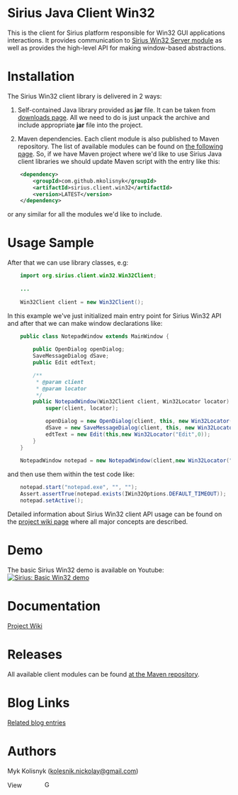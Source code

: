 Sirius Java Client Win32
======

This is the client for Sirius platform responsible for Win32 GUI applications interactions. It provides communication to [Sirius Win32 Server module](https://github.com/mkolisnyk/Sirius/tree/master/Sirius-Server-Win32#sirius-server-win32-overview) as well as provides the high-level API for making window-based abstractions.

# Installation

The Sirius Win32 client library is delivered in 2 ways:

1. Self-contained Java library provided as **jar** file. It can be taken from [downloads page](http://code.google.com/p/sirius-platform/downloads/list). All we need to do is just unpack the archive and include appropriate **jar** file into the project.

2. Maven dependencies. Each client module is also published to Maven repository. The list of available modules can be found on [the following page](http://search.maven.org/#search%7Cga%7C1%7Ca%3A%22sirius.client.win32%22). So, if we have Maven project where we'd like to use Sirius Java client libraries we should update Maven script with the entry like this:
``` xml
	<dependency>
		<groupId>com.github.mkolisnyk</groupId>
		<artifactId>sirius.client.win32</artifactId>
		<version>LATEST</version>
	</dependency>
```
or any similar for all the modules we'd like to include.

# Usage Sample

After that we can use library classes, e.g:

``` java
	import org.sirius.client.win32.Win32Client;
	
	...
	
	Win32Client client = new Win32Client();
```
In this example we've just initialized main entry point for Sirius Win32 API and after that we can make window declarations like:

``` java
	public class NotepadWindow extends MainWindow {
		
		public OpenDialog openDialog;
		SaveMessageDialog dSave;
		public Edit edtText;

		/**
		 * @param client
		 * @param locator
		 */
		public NotepadWindow(Win32Client client, Win32Locator locator) {
			super(client, locator);

			openDialog = new OpenDialog(client, this, new Win32Locator("#32770(.*)",0));
			dSave = new SaveMessageDialog(client, this, new Win32Locator("#32770(.*)",0));
			edtText = new Edit(this,new Win32Locator("Edit",0));
		}		
	}
	
	NotepadWindow notepad = new NotepadWindow(client,new Win32Locator("Notepad",0));
```

and then use them within the test code like:

``` java
	notepad.start("notepad.exe", "", "");
	Assert.assertTrue(notepad.exists(IWin32Options.DEFAULT_TIMEOUT));
	notepad.setActive();
```

Detailed information about Sirius Win32 client API usage can be found on the [project wiki page](https://github.com/mkolisnyk/Sirius/wiki/Win32-Client:-Win32-interaction) where all major concepts are described.

Demo
======

The basic Sirius Win32 demo is available on Youtube:
[![Sirius: Basic Win32 demo](http://img.youtube.com/vi/JI8zuvx5nV4/0.jpg)](http://www.youtube.com/watch?v=JI8zuvx5nV4)

Documentation
======
[Project Wiki](https://github.com/mkolisnyk/Sirius/wiki)

# Releases

All available client modules can be found [at the Maven repository](http://search.maven.org/#search%7Cgav%7C1%7Cg%3A%22com.github.mkolisnyk%22%20AND%20a%3A%22sirius.client.win32%22). 

Blog Links
======
[Related blog entries](http://mkolisnyk.blogspot.co.uk/search/label/Sirius)

Authors
======
Myk Kolisnyk (kolesnik.nickolay@gmail.com)

<a href="http://ua.linkedin.com/pub/mykola-kolisnyk/14/533/903"><img src="http://www.linkedin.com/img/webpromo/btn_profile_bluetxt_80x15.png" width="80" height="15" border="0" alt="View Mykola Kolisnyk's profile on LinkedIn"></a>
<a href="http://plus.google.com/108480514086204589709?prsrc=3" rel="publisher" style="text-decoration:none;">
<img src="http://ssl.gstatic.com/images/icons/gplus-16.png" alt="Google+" style="border:0;width:16px;height:16px;"/></a>
